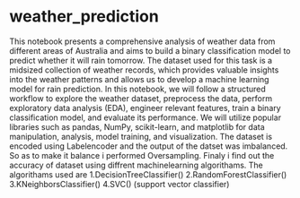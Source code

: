 # weather_prediction
This notebook presents a comprehensive analysis of weather data from different areas of Australia and aims to build a binary classification model to predict whether it will rain tomorrow. The dataset used for this task is a midsized collection of weather records, which provides valuable insights into the weather patterns and allows us to develop a machine learning model for rain prediction.
In this notebook, we will follow a structured workflow to explore the weather dataset, preprocess the data, perform exploratory data analysis (EDA), engineer relevant features, train a binary classification model, and evaluate its performance. We will utilize popular libraries such as pandas, NumPy, scikit-learn, and matplotlib for data manipulation, analysis, model training, and visualization.
The dataset is encoded using Labelencoder and the output of the datset was imbalanced. So as to make it balance i performed Oversampling.
Finaly i  find out the accuracy of dataset using diffrent machinelearning algorithams. The algorithams used are
 1.DecisionTreeClassifier()
 2.RandomForestClassifier()
 3.KNeighborsClassifier()
 4.SVC() (support vector classifier)
